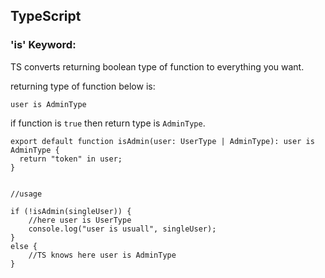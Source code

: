 ## TypeScript

### 'is' Keyword:

TS converts returning boolean type of function to everything you want.

returning type of function below is:

```
user is AdminType
```

if function is `true` then return type is `AdminType`.

```
export default function isAdmin(user: UserType | AdminType): user is AdminType {
  return "token" in user;
}


//usage

if (!isAdmin(singleUser)) {
    //here user is UserType
    console.log("user is usuall", singleUser);
}
else {
    //TS knows here user is AdminType
}
```

####
